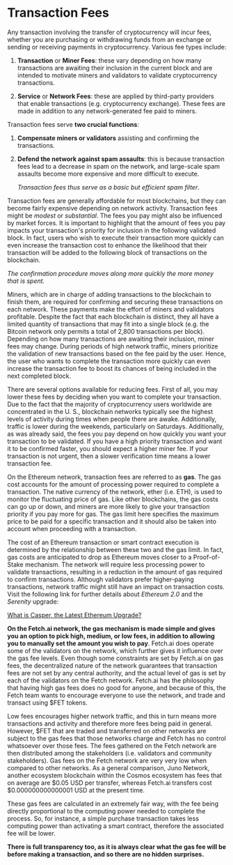 # Transaction Fees

Any transaction involving the transfer of cryptocurrency will incur fees, whether you are purchasing or withdrawing funds from an exchange or sending or receiving payments in cryptocurrency. Various fee types include:

1. **Transaction** or **Miner Fees**: these vary depending on how many transactions are awaiting their inclusion in the current block and are intended to motivate miners and validators to validate cryptocurrency transactions.

2. **Service** or **Network Fees**: these are applied by third-party providers that enable transactions (e.g. cryptocurrency exchange). These fees are made in addition to any network-generated fee paid to miners.
   
Transaction fees serve **two crucial functions**:

1. **Compensate miners or validators** assisting and confirming the transactions.
   
2. **Defend the network against spam assaults**: this is because transaction fees lead to a decrease in spam on the network, and large-scale spam assaults become more expensive and more difficult to execute.
    
    _Transaction fees thus serve as a basic but efficient spam filter_.
 
Transaction fees are generally affordable for most blockchains, but they can become fairly expensive depending on network activity. Transaction fees might be _modest_ or _substantial_. The fees you pay might also be influenced by market forces. It is important to highlight that the amount of fees you pay impacts your transaction's priority for inclusion in the following validated block. In fact, users who wish to execute their transaction more quickly can even increase the transaction cost to enhance the likelihood that their transaction will be added to the following block of transactions on the blockchain.

   _The confirmation procedure moves along more quickly the more money that is spent._

Miners, which are in charge of adding transactions to the blockchain to finish them, are required for confirming and securing these transactions on each network. These payments make the effort of miners and validators profitable. Despite the fact that each blockchain is distinct, they all have a limited quantity of transactions that may fit into a single block (e.g. the Bitcoin network only permits a total of 2,800 transactions per block). Depending on how many transactions are awaiting their inclusion, miner fees may change. During periods of high network traffic, miners prioritize the validation of new transactions based on the fee paid by the user. Hence, the user who wants to complete the transaction more quickly can even increase the transaction fee to boost its chances of being included in the next completed block.

There are several options available for reducing fees. First of all, you may lower these fees by deciding when you want to complete your transaction. Due to the fact that the majority of cryptocurrency users worldwide are concentrated in the U. S., blockchain networks typically see the highest levels of activity during times when people there are awake. Additionally, traffic is lower during the weekends, particularly on Saturdays. Additionally, as was already said, the fees you pay depend on how quickly you want your transaction to be validated. If you have a high priority transaction and want it to be confirmed faster, you should expect a higher miner fee. If your transaction is not urgent, then a slower verification time means a lower transaction fee.

On the Ethereum network, transaction fees are referred to as **gas**. The gas cost accounts for the amount of processing power required to complete a transaction. The native currency of the network, ether (i.e. ETH), is used to monitor the fluctuating price of gas. Like other blockchains, the gas costs can go up or down, and miners are more likely to give your transaction priority if you pay more for gas. The gas limit here specifies the maximum price to be paid for a specific transaction and it should also be taken into account when proceeding with a transaction.

The cost of an Ethereum transaction or smart contract execution is determined by the relationship between these two and the gas limit. In fact, gas costs are anticipated to drop as Ethereum moves closer to a Proof-of-Stake mechanism. The network will require less processing power to validate transactions, resulting in a reduction in the amount of gas required to confirm transactions. Although validators prefer higher-paying transactions, network traffic might still have an impact on transaction costs. Visit the following link for further details about _Ethereum 2.0_ and the _Serenity_ upgrade:

[What is Casper, the Latest Ethereum Upgrade?](https://www.investopedia.com/news/what-casper-latest-ethereum-upgrade/#:~:text=Under%20the%20Casper%20protocol%2C%20as,on%20that%20block%20in%20ether)

**On the Fetch.ai network, the gas mechanism is made simple and gives you an option to pick high, medium, or low fees, in addition to allowing you to manually set the amount you wish to pay**. Fetch.ai does operate some of the validators on the network, which further gives it influence over the gas fee levels. Even though some constraints are set by Fetch.ai on gas fees, the decentralized nature of the network guarantees that transaction fees are not set by any central authority, and the actual level of gas is set by each of the validators on the Fetch network. Fetch.ai has the philosophy that having high gas fees does no good for anyone, and because of this, the Fetch team wants to encourage everyone to use the network, and trade and transact using $FET tokens.

Low fees encourages higher network traffic, and this in turn means more transactions and activity and therefore more fees being paid in general. However, $FET that are traded and transferred on other networks are subject to the gas fees that those networks charge and Fetch has no control whatsoever over those fees. The fees gathered on the Fetch network are then distributed among the stakeholders (i.e. validators and community stakeholders). Gas fees on the Fetch network are very very low when compared to other networks. As a general comparison, Juno Network, another ecosystem blockchain within the Cosmos ecosystem has fees that on average are $0.05 USD per transfer, whereas Fetch.ai transfers cost $0.000000000000001 USD at the present time.

These gas fees are calculated in an extremely fair way, with the fee being directly proportional to the computing power needed to complete the process. So, for instance, a simple purchase transaction takes less computing power than activating a smart contract, therefore the associated fee will be lower.

**There is full transparency too, as it is always clear what the gas fee will be before making a transaction, and so there are no hidden surprises.**
